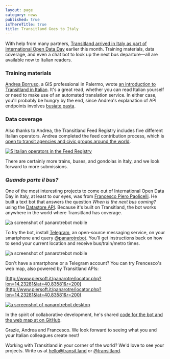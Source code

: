 ```yaml
---
layout: page
category: news
published: true
isThereTitle: true
title: Transitland Goes to Italy
---
```


With help from many partners, [Transitland arrived in Italy as part of International Open Data Day](https://transit.land/news/2016/03/04/transitland-feed-submission-update.html) earlier this month. Training materials, data coverage, and even a chat bot to look up the next bus departure&mdash;all are available now to Italian readers.

### Training materials

[Andrea Borruso](https://twitter.com/aborruso), a GIS professional in Palermo, wrote [an introduction to Transitland in Italian](http://blog.spaziogis.it/2016/03/02/transiland-per-mettere-insieme-e-dare-vita-ai-dati-sui-trasporti/). It's a great read, whether you can read Italian yourself or need to make use of an automated translation service. In either case, you'll probably be hungry by the end, since Andrea's explanation of API endpoints involves [busiate pasta](https://www.youtube.com/watch?v=-PDpIBxHbMA).

### Data coverage

Also thanks to Andrea, the Transitland Feed Registry includes five different Italian operators. Andrea completed the feed contribution process, which is [open to transit agencies and civic groups around the world](/news/2016/02/19/get-started-add-feeds.html).

[![5 Italian operators in the Feed Registry](/images/transitland-in-italy/italian-feeds-in-feed-registry.png)](https://transit.land/feed-registry)

There are certainly more trains, buses, and gondolas in Italy, and we look forward to more submissions.

### _Quando parte il bus?_

One of the most interesting projects to come out of International Open Data Day in Italy, at least to our eyes, was from [Francesco Piero Paolicelli](https://twitter.com/Piersoft). He built a text bot that answers the question _When is the next bus coming?_ using the [Datastore API](https://transit.land/how-it-works/#slide-3). Because it's built on Transitland, the bot works anywhere in the world where Transitland has coverage.

![a screenshot of panarotrebot mobile](/images/transitland-in-italy/transporti-mobile1.png)

To try the bot, install [Telegram](https://telegram.org/), an open-source messaging service, on your smartphone and query [@panarotrebot](https://telegram.me/panarotrebot). You'll get instructions back on how to send your current location and receive bus/train/metro times.

![a screenshot of panarotrebot mobile](/images/transitland-in-italy/transporti-mobile2.png)

Don't have a smartphone or a Telegram account? You can try Frencesco's web map, also powered by Transitland APIs:

[http://www.piersoft.it/panarotre/locator.php?lon=14.23281&lat=40.83581&r=200](http://www.piersoft.it/panarotre/locator.php?lon=14.23281&lat=40.83581&r=200)

[![a screenshot of panarotrebot desktop](/images/transitland-in-italy/transporti-desktop.png)](http://www.piersoft.it/panarotre/locator.php?lon=14.2700&lat=40.8509&r=200#)

In the spirit of collaborative development, he's shared [code for the bot and the web map at on GitHub](https://github.com/piersoft/panarotre).

Grazie, Andrea and Francesco. We look forward to seeing what you and your Italian colleagues create next!

Working with Transitland in your corner of the world? We'd love to see your projects. Write us at [hello@transit.land](mailto:hello@transit.land) or [@transitland](https://twitter.com/transitland).
